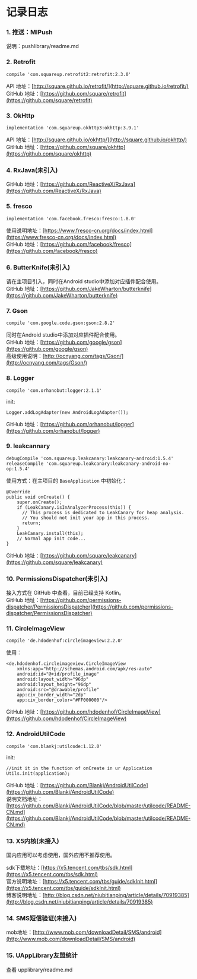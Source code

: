 # 记录日志
### 1. 推送：MIPush
说明：pushlibrary/readme.md  

### 2. Retrofit

    compile 'com.squareup.retrofit2:retrofit:2.3.0'

API 地址：[http://square.github.io/retrofit/](http://square.github.io/retrofit/)  
GitHub 地址：[https://github.com/square/retrofit](https://github.com/square/retrofit)  

### 3. OkHttp

    implementation 'com.squareup.okhttp3:okhttp:3.9.1'

API 地址：[http://square.github.io/okhttp/](http://square.github.io/okhttp/)  
GitHub 地址：[https://github.com/square/okhttp](https://github.com/square/okhttp)  

### 4. RxJava(未引入)

GitHub 地址：[https://github.com/ReactiveX/RxJava](https://github.com/ReactiveX/RxJava)  

### 5. fresco

    implementation 'com.facebook.fresco:fresco:1.8.0'

使用说明地址：[https://www.fresco-cn.org/docs/index.html](https://www.fresco-cn.org/docs/index.html)  
GitHub 地址：[https://github.com/facebook/fresco](https://github.com/facebook/fresco)  

### 6. ButterKnife(未引入)

请在主项目引入，同时在Android studio中添加对应插件配合使用。  
GitHub 地址：[https://github.com/JakeWharton/butterknife](https://github.com/JakeWharton/butterknife)  

### 7. Gson

    compile 'com.google.code.gson:gson:2.8.2'

同时在Android studio中添加对应插件配合使用。  
GitHub 地址：[https://github.com/google/gson](https://github.com/google/gson)  
高级使用说明：[http://ocnyang.com/tags/Gson/](http://ocnyang.com/tags/Gson/)  

### 8. Logger

    compile 'com.orhanobut:logger:2.1.1'

init:  

    Logger.addLogAdapter(new AndroidLogAdapter());

GitHub 地址：[https://github.com/orhanobut/logger](https://github.com/orhanobut/logger)  

### 9. leakcannary

    debugCompile 'com.squareup.leakcanary:leakcanary-android:1.5.4'
    releaseCompile 'com.squareup.leakcanary:leakcanary-android-no-op:1.5.4'

使用方式：在主项目的 `BaseApplication` 中初始化：  

    @Override
    public void onCreate() {
        super.onCreate();
        if (LeakCanary.isInAnalyzerProcess(this)) {
          // This process is dedicated to LeakCanary for heap analysis.
          // You should not init your app in this process.
          return;
        }
        LeakCanary.install(this);
        // Normal app init code...
    }

GitHub 地址：[https://github.com/square/leakcanary](https://github.com/square/leakcanary)  

### 10. PermissionsDispatcher(未引入)

接入方式在 GitHub 中查看，目前已经支持 Kotlin。  
GitHub 地址：[https://github.com/permissions-dispatcher/PermissionsDispatcher](https://github.com/permissions-dispatcher/PermissionsDispatcher)  

### 11. CircleImageView

    compile 'de.hdodenhof:circleimageview:2.2.0'

使用：

    <de.hdodenhof.circleimageview.CircleImageView
        xmlns:app="http://schemas.android.com/apk/res-auto"
        android:id="@+id/profile_image"
        android:layout_width="96dp"
        android:layout_height="96dp"
        android:src="@drawable/profile"
        app:civ_border_width="2dp"
        app:civ_border_color="#FF000000"/>

GitHub 地址：[https://github.com/hdodenhof/CircleImageView](https://github.com/hdodenhof/CircleImageView)  

### 12. AndroidUtilCode

    compile 'com.blankj:utilcode:1.12.0'

init:  

    //init it in the function of onCreate in ur Application
    Utils.init(application);

GitHub 地址：[https://github.com/Blankj/AndroidUtilCode](https://github.com/Blankj/AndroidUtilCode)  
说明文档地址：[https://github.com/Blankj/AndroidUtilCode/blob/master/utilcode/README-CN.md](https://github.com/Blankj/AndroidUtilCode/blob/master/utilcode/README-CN.md)  

### 13. X5内核(未接入)

国内应用可以考虑使用，国外应用不推荐使用。  

sdk下载地址：[https://x5.tencent.com/tbs/sdk.html](https://x5.tencent.com/tbs/sdk.html)  
官方说明地址：[https://x5.tencent.com/tbs/guide/sdkInit.html](https://x5.tencent.com/tbs/guide/sdkInit.html)  
博客说明地址：[http://blog.csdn.net/niubitianping/article/details/70919385](http://blog.csdn.net/niubitianping/article/details/70919385)  

### 14. SMS短信验证(未接入)

mob地址：[http://www.mob.com/downloadDetail/SMS/android](http://www.mob.com/downloadDetail/SMS/android)  

### 15. UAppLibrary友盟统计
查看 upplibrary/readme.md